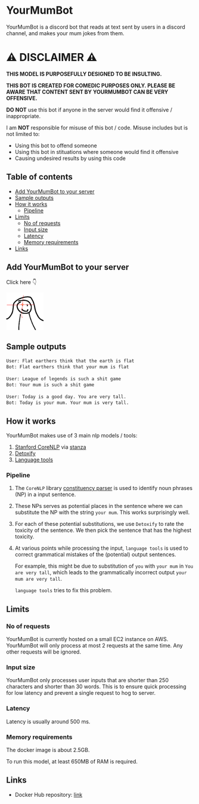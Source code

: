 <!-- omit in toc -->
# YourMumBot

YourMumBot is a discord bot that reads at text sent by 
users in a discord channel, and makes your mum jokes from them.

<!-- omit in toc -->
# :warning: DISCLAIMER :warning:

**THIS MODEL IS PURPOSEFULLY DESIGNED TO BE INSULTING.**

**THIS BOT IS CREATED FOR COMEDIC PURPOSES ONLY. PLEASE BE AWARE THAT 
CONTENT SENT BY YOURMUMBOT CAN BE VERY OFFENSIVE.**

**DO NOT** use this bot if anyone in the server would find it offensive / 
inappropriate.

I am **NOT** responsible for misuse of this bot / code. Misuse includes 
but is not limited to: 
- Using this bot to offend someone
- Using this bot in stituations where someone would find it offensive
- Causing undesired results by using this code


<!-- omit in toc -->
## Table of contents
- [Add YourMumBot to your server](#add-yourmumbot-to-your-server)
- [Sample outputs](#sample-outputs)
- [How it works](#how-it-works)
  - [Pipeline](#pipeline)
- [Limits](#limits)
  - [No of requests](#no-of-requests)
  - [Input size](#input-size)
  - [Latency](#latency)
  - [Memory requirements](#memory-requirements)
- [Links](#links)

## Add YourMumBot to your server

Click here :point_down:

[<img src="static/logo.png" alt="discord logo" width="100">](https://discord.com/api/oauth2/authorize?client_id=856211082720444456&permissions=3072&scope=bot)
## Sample outputs

```
User: Flat earthers think that the earth is flat
Bot: Flat earthers think that your mum is flat

User: League of legends is such a shit game
Bot: Your mum is such a shit game

User: Today is a good day. You are very tall.
Bot: Today is your mum. Your mum is very tall.
```

## How it works

YourMumBot makes use of 3 main nlp models / tools:
1. [Stanford CoreNLP](https://stanfordnlp.github.io/CoreNLP/) 
via [stanza](https://stanfordnlp.github.io/stanza/corenlp_client.html)
2. [Detoxify](https://github.com/unitaryai/detoxify)
3. [Language tools](https://github.com/jxmorris12/language_tool_python)

### Pipeline

1. The `CoreNLP` library 
[constituency parser](https://stanfordnlp.github.io/CoreNLP/parse.html)
is used to 
identify noun phrases (NP) in a input sentence. 
2. These NPs serves as potential places in the sentence where we can
substitute the NP with the string `your mum`. This works surprisingly 
well.
3. For each of these potential substitutions, we use `Detoxify` to 
rate the toxicity of the sentence. We then pick the sentence 
that has the highest toxicity.
4. At various points while processing the input, `language tools` 
is used to correct grammatical mistakes of the (potential) 
output sentences. 

    For example, this might be due to substitution of 
    `you` with `your mum` in `You are very tall`, which leads 
    to the grammatically incorrect output `your mum are very tall`.

    `language tools` tries to fix this problem.

## Limits

### No of requests

YourMumBot is currently hosted on a small EC2 instance on AWS. YourMumBot will only process at most 2 requests at the same time. Any other requests will be ignored.

### Input size

YourMumBot only processes user inputs that are 
shorter than 250 characters and shorter than 
30 words. This is to ensure quick processing for 
low latency and prevent a single request to 
hog to server.

### Latency

Latency is usually around 500 ms.

### Memory requirements

The docker image is about 2.5GB.

To run this model, at least 650MB of RAM is 
required.

## Links

- Docker Hub repository: [link](https://hub.docker.com/repository/docker/andylolu24/yourmumbot)

